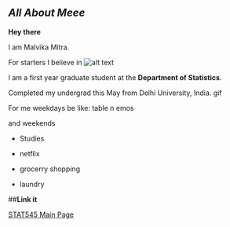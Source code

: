 ## *All About Meee*

**Hey there** 

I am Malvika Mitra.

For starters I believe in 
![alt text](15369015173045416817657701370132.jpg)

I am a first year graduate student at the **Department of Statistics**.

Completed my undergrad this May from Delhi University, India.
gif

For me weekdays be like:
table n emos




and weekends 

- Studies

- netflix

+ grocerry shopping

+ laundry

##**Link it**

[STAT545 Main Page](http://stat545.com/)
